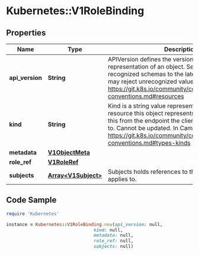 # Kubernetes::V1RoleBinding

## Properties

Name | Type | Description | Notes
------------ | ------------- | ------------- | -------------
**api_version** | **String** | APIVersion defines the versioned schema of this representation of an object. Servers should convert recognized schemas to the latest internal value, and may reject unrecognized values. More info: https://git.k8s.io/community/contributors/devel/api-conventions.md#resources | [optional] 
**kind** | **String** | Kind is a string value representing the REST resource this object represents. Servers may infer this from the endpoint the client submits requests to. Cannot be updated. In CamelCase. More info: https://git.k8s.io/community/contributors/devel/api-conventions.md#types-kinds | [optional] 
**metadata** | [**V1ObjectMeta**](V1ObjectMeta.md) |  | [optional] 
**role_ref** | [**V1RoleRef**](V1RoleRef.md) |  | 
**subjects** | [**Array&lt;V1Subject&gt;**](V1Subject.md) | Subjects holds references to the objects the role applies to. | [optional] 

## Code Sample

```ruby
require 'Kubernetes'

instance = Kubernetes::V1RoleBinding.new(api_version: null,
                                 kind: null,
                                 metadata: null,
                                 role_ref: null,
                                 subjects: null)
```


